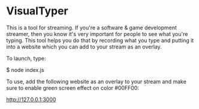 # VisualTyper

This is a tool for streaming. If you're a software & game development streamer, then you know it's very important for people to see what you're typing. This tool helps you do that by recording what you type and putting it into a website which you can add to your stream as an overlay.

To launch, type:

$ node index.js

To use, add the following website as an overlay to your stream and make sure to enable green screen effect on color #00FF00:

http://127.0.0.1:3000
